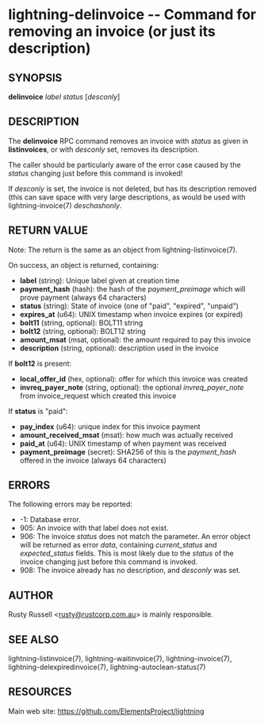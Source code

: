 lightning-delinvoice -- Command for removing an invoice (or just its description)
=================================================================================

SYNOPSIS
--------

**delinvoice** *label* *status* [*desconly*]

DESCRIPTION
-----------

The **delinvoice** RPC command removes an invoice with *status* as given
in **listinvoices**, or with *desconly* set, removes its description.

The caller should be particularly aware of the error case caused by the
*status* changing just before this command is invoked!

If *desconly* is set, the invoice is not deleted, but has its
description removed (this can save space with very large descriptions,
as would be used with lightning-invoice(7) *deschashonly*.

RETURN VALUE
------------

Note: The return is the same as an object from lightning-listinvoice(7).

[comment]: # (GENERATE-FROM-SCHEMA-START)
On success, an object is returned, containing:

- **label** (string): Unique label given at creation time
- **payment\_hash** (hash): the hash of the *payment_preimage* which will prove payment (always 64 characters)
- **status** (string): State of invoice (one of "paid", "expired", "unpaid")
- **expires\_at** (u64): UNIX timestamp when invoice expires (or expired)
- **bolt11** (string, optional): BOLT11 string
- **bolt12** (string, optional): BOLT12 string
- **amount\_msat** (msat, optional): the amount required to pay this invoice
- **description** (string, optional): description used in the invoice

If **bolt12** is present:

  - **local\_offer\_id** (hex, optional): offer for which this invoice was created
  - **invreq\_payer\_note** (string, optional): the optional *invreq_payer_note* from invoice_request which created this invoice

If **status** is "paid":

  - **pay\_index** (u64): unique index for this invoice payment
  - **amount\_received\_msat** (msat): how much was actually received
  - **paid\_at** (u64): UNIX timestamp of when payment was received
  - **payment\_preimage** (secret): SHA256 of this is the *payment_hash* offered in the invoice (always 64 characters)

[comment]: # (GENERATE-FROM-SCHEMA-END)

ERRORS
------

The following errors may be reported:

- -1:  Database error.
- 905:  An invoice with that label does not exist.
- 906:  The invoice *status* does not match the parameter.
  An error object will be returned as error *data*, containing
  *current_status* and *expected_status* fields.
  This is most likely due to the *status* of the invoice
  changing just before this command is invoked.
- 908: The invoice already has no description, and *desconly* was set.

AUTHOR
------

Rusty Russell <<rusty@rustcorp.com.au>> is mainly responsible.

SEE ALSO
--------

lightning-listinvoice(7), lightning-waitinvoice(7),
lightning-invoice(7), lightning-delexpiredinvoice(7),
lightning-autoclean-status(7)

RESOURCES
---------

Main web site: <https://github.com/ElementsProject/lightning>

[comment]: # ( SHA256STAMP:961571f6b2155f0452ac376bdf957474dd20e97e05a89efdf590f6e4da310f4f)
